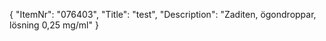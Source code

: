 {
  "ItemNr": "076403",
  "Title": "test",
  "Description": "Zaditen, ögondroppar, lösning 0,25 mg/ml"
}